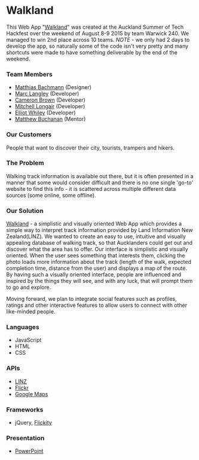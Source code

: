 # Walkland
This Web App "[Walkland](http://www.cheapwwwbreu.com/)" was created at the Auckland Summer of Tech Hackfest over the weekend of August 8-9 2015 by team Warwick 240. We managed to win 2nd place across 10 teams. *NOTE* - we only had 2 days to develop the app, so naturally some of the code isn't very pretty and many shortcuts were made to have something deliverable by the end of the weekend.

### Team Members
- [Matthias Bachmann](https://github.com/Matthias-Bachmann) (Designer)
- [Marc Langley](https://github.com/marcclangley) (Developer)
- [Cameron Brown](https://github.com/TipsyArchmage) (Developer)
- [Mitchell Longair](https://github.com/Mitchell1994) (Developer)
- [Elliot Whiley](https://github.com/ElliotWhiley) (Developer)
- [Matthew Buchanan](https://github.com/matthewbuchanan) (Mentor)

### Our Customers
People that want to discover their city, tourists, trampers and hikers.

### The Problem
Walking track information is available out there, but it is often presented in a manner that some would consider difficult and there is no one single 'go-to' website to find this info - it is scattered across multiple different data sources (some online, some offline).

### Our Solution
[Walkland](http://www.cheapwwwbreu.com/) - a simplistic and visually oriented Web App which provides a simple way to interpret track information provided by Land Information New Zealand(LINZ). We wanted to create an easy to use, intuitive and visually appealing database of walking track, so that Aucklanders could get out and discover what the area has to offer. Our interface is simplistic and visually oriented. When the user sees something that interests them, clicking the photo loads more information about the track (length of the walk, expected completion time, distance from the user) and displays a map of the route. By having such a visually oriented interface, people are influenced and inspired by the things they will see, and with any luck, that will prompt them to go and explore.

Moving forward, we plan to integrate social features such as profiles, ratings and other interactive features to allow users to connect with other like-minded people.

### Languages
- JavaScript
- HTML
- CSS

### APIs
- [LINZ](https://data.linz.govt.nz/layer/364-nz-track-centrelines-topo-150k/)
- [Flickr](https://www.flickr.com/services/apps/create/)
- [Google Maps](https://developers.google.com/maps/documentation/javascript/)

### Frameworks
- jQuery, [Flickity](http://flickity.metafizzy.co/)

### Presentation
- [PowerPoint](https://github.com/ElliotWhiley/Walkland/raw/documentation/Presentation.pptx)
